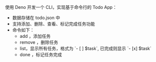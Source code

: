 使用 Deno 开发一个 CLI，实现基于命令行的 Todo App：

- 数据存储在 todo.json 中
- 支持添加、删除、查看、标记完成任务功能
- 命令如下：
  - add <task>，添加任务
  - remove <task>，删除任务
  - list，显示所有任务，格式为 \`- [ ] $task\`, 已完成则显示 \`- [x] $task\`
  - done <task>，标记任务完成
